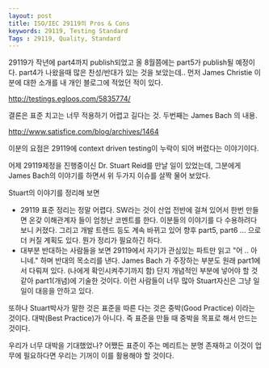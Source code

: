 ```yaml
---
layout: post
title: ISO/IEC 29119의 Pros & Cons
keywords: 29119, Testing Standard
Tags : 29119, Quality, Standard
---
```


29119가 작년에 part4까지 publish되었고 올 8월쯤에는 part5가 publish될 예정이다. part4가 나왔을때 많은 찬성/반대가 있는 것을 보았는데.. 
먼저 James Christie 이분에 대한 소개를 내 개인 블로그에 적었던 적이 있다. 

http://testings.egloos.com/5835774/

결론은 표준 치고는 너무 적용하기 어렵고 길다는 것. 
두번째는 James Bach 의 내용. 

http://www.satisfice.com/blog/archives/1464

이분의 요점은 29119에 context driven testing이 누락이 되어 버렸다는 이야기이다. 

어제 29119제정을 진행중이신 Dr. Stuart Reid를 만날 일이 있었는데, 그분에게 James Bach의 이야기를 하면서 위 두가지 이슈를 살짝 물어 보았다. 

Stuart의 이야기를 정리해 보면

* 29119 표준 정리는 정말 어렵다. SW라는 것이 산업 전반에 걸쳐 있어서 한번 만들면 온갖 이해관계자 들이 엄청난 코멘트를 한다. 이분들의 이야기를 다 수용하려다 보니 커졌다. 그리고 개발 트렌드 등도 계속 바뀌고 있어 향후 part5, part6 ... 으로 더 커질 계획도 있다. 뭔가 정리가 필요하긴 하다. 
* 대부분 반대하는 사람들을 보면 29119에서 자기가 관심있는 파트만 읽고 "어 .. 아니네." 하며 반대의 목소리를 낸다. James Bach 가 주장하는 부분도 원래 part1에서 다뤄져 있다. (나에게 확인시켜주기까지 함) 단지 개념적인 부분에 넣어야 할 것 같아 part1(개념)에 기술한 것이다. 이런 사람들이 너무 많아 Stuart자신은 그냥 일일이 대응을 안하고 있다. 

또하나 Stuart박사가 말한 것은 표준을 따른 다는 것은 중박(Good Practice) 이라는 것이다. 대박(Best Practice)가 아니다. 즉 표준을 만들 때 중박을 목표로 해서 만드는 것이다. 

우리가 너무 대박을 기대했었나? 
어쨌든 표준이 주는 메리트는 분명 존재하고 이것이 업무에 필요하다면 우리는 기꺼이 이를 활용해야 할 것이다. 

